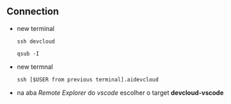 ## Connection

- new terminal

  `ssh devcloud`

  `qsub -I`

- new termnal

  `ssh [$USER from previous terminal].aidevcloud`

- na aba _Remote Explorer_ do _vscode_ escolher o target **devcloud-vscode**
